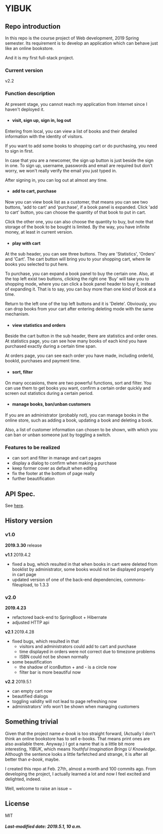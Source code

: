# YIBUK

## Repo introduction

In this repo is the course project of Web development, 2019 Spring semester. Its requirement is to develop an application which can behave just like an online bookstore.

And it is my first full-stack project.

### Current version

v2.2

### Function description

At present stage, you cannot reach my application from Internet since I haven't deployed it.

+ #### visit, sign up, sign in, log out

Entering from local, you can view a list of books and their detailed information with the identity of visitors. 

If you want to add some books to shopping cart or do purchasing, you need to sign in first. 

In case that you are a newcomer, the sign up button is just beside the sign in one. To sign up, username, passwords and email are required but don't worry, we won't really verify the email you just typed in. 

After signing in, you can log out at almost any time.

+ #### add to cart, purchase

Now you can view book list as a customer, that means you can see two buttons, 'add to cart' and 'purchase', if a book panel is expanded. Click 'add to cart' button, you can choose the quantity of that book to put in cart. 

Click the other one, you can also choose the quantity to buy, but note that storage of the book to be bought is limited. By the way, you have infinite money, at least in current version.

+ #### play with cart

At the sub header, you can see three buttons. They are 'Statistics', 'Orders' and 'Cart'. The cart button will bring you to your shopping cart, where lie books you selected to put here. 

To purchase, you can expand a book panel to buy the certain one. Also, at the top left exist two buttons, clicking the right one 'Buy' will take you to shopping mode, where you can click a book panel header to buy it, instead of expanding it. That is to say, you can buy more than one kind of book at a time. 

Return to the left one of the top left buttons and it is 'Delete'. Obviously, you can drop books from your cart after entering deleting mode with the same mechanism.

+ #### view statistics and orders

Beside the cart button in the sub header, there are statistics and order ones. At statistics page, you can see how many books of each kind you have purchased exactly during a certain time span.

At orders page, you can see each order you have made, including orderId, bookId, purchases and payment time.

+ #### sort, filter

On many occasions, there are two powerful functions, sort and filter. You can use them to get books you want, confirm a certain order quickly and screen out statistics during a certain period.

+ #### manage books, ban/unban customers

If you are an administrator (probably not), you can manage books in the online store, such as adding a book, updating a book and deleting a book.

Also, a list of customer information can chosen to be shown, with which you can ban or unban someone just by toggling a switch. 

### Features to be realized

+ can sort and filter in manage and cart pages
+ display a dialog to confirm when making a purchase
+ keep former cover as default when editing
+ fix the footer at the bottom of page really
+ further beautification

## API Spec.

See [here](./API-Spec.md).

## History version

### v1.0 

**2019.3.30** release

**v1.1**  2019.4.2

+ fixed a bug, which resulted in that when books in cart were deleted from booklist by administrator, some books would not be displayed properly in cart page
+ updated version of one of the back-end dependencies, commons-fileupload, to 1.3.3

### v2.0

**2019.4.23** 

+ refactored back-end to SpringBoot + Hibernate 
+ adjusted HTTP api

**v2.1** 2019.4.28

+ fixed bugs, which resulted in that
  + visitors and administrators could add to cart and purchase
  + time displayed in orders were not correct due to timezone problems
  + ISBN could not be shown normally
+ some beautification
  + the shadow of iconButton + and - is a circle now
  + filter bar is more beautiful now

**v2.2** 2019.5.1

+ can empty cart now
+ beautified dialogs
+ toggling validity will not lead to page refreshing now
+ administrators' info won't be shown when managing customers

## Something trivial

Given that the project name *e-book* is too straight forward, (Actually I don't think an online bookstore has to sell e-books. That means print ones are also available there. Anyway.) I got a name that is a little bit more interesting, *YIBUK*, which means *Youthful Imagination Brings U Knowledge*. Although the sentence looks a little farfetched and strange, it is after all better than *e-book*, maybe.

I created this repo at Feb. 27th, almost a month and 100 commits ago. From developing the project, I actually learned a lot and now I feel excited and delighted, indeed.

Well, welcome to raise an issue ~

## License

MIT

##### Last-modified date: 2019.5.1, 10 a.m.